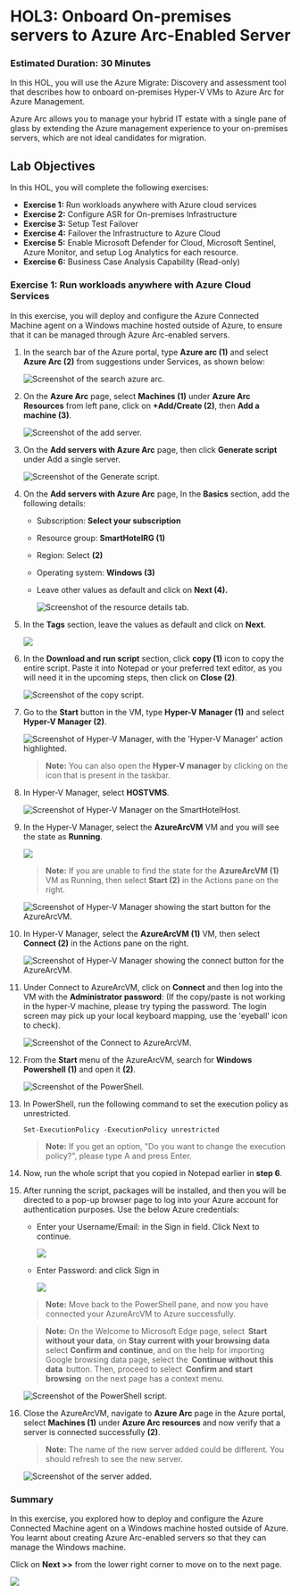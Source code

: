 
# HOL3: Onboard On-premises servers to Azure Arc-Enabled Server


### Estimated Duration: 30 Minutes

In this HOL, you will use the Azure Migrate: Discovery and assessment tool that describes how to onboard on-premises Hyper-V VMs to Azure Arc for Azure Management.

Azure Arc allows you to manage your hybrid IT estate with a single pane of glass by extending the Azure management experience to your on-premises servers, which are not ideal candidates for migration.

## Lab Objectives

In this HOL, you will complete the following exercises:

- **Exercise 1:** Run workloads anywhere with Azure cloud services
- **Exercise 2:** Configure ASR for On-premises Infrastructure
- **Exercise 3:** Setup Test Failover
- **Exercise 4:** Failover the Infrastructure to Azure Cloud
- **Exercise 5:** Enable Microsoft Defender for Cloud, Microsoft Sentinel, Azure Monitor, and setup Log Analytics for each resource.
- **Exercise 6:** Business Case Analysis Capability (Read-only)

### Exercise 1: Run workloads anywhere with Azure Cloud Services

In this exercise, you will deploy and configure the Azure Connected Machine agent on a Windows machine hosted outside of Azure, to ensure that it can be managed through Azure Arc-enabled servers.

1. In the search bar of the Azure portal, type **Azure arc (1)** and select **Azure Arc (2)** from suggestions under Services, as shown below:
   
    ![Screenshot of the search azure arc.](Images/15-7-25-l9-11.png "search azure arc")
  
1. On the **Azure Arc** page, select **Machines (1)** under **Azure Arc Resources** from left pane, click on **+Add/Create (2)**, then **Add a machine (3)**.
    
    ![Screenshot of the add server.](Images/AIM-image17 "add server")
    
1. On the **Add servers with Azure Arc** page, then click **Generate script** under Add a single server.

    ![Screenshot of the Generate script.](Images/AIM-image18.png "Generate script")
    
1. On the **Add servers with Azure Arc** page, In the **Basics** section, add the following details:
     
   - Subscription: **Select your subscription**
    
   - Resource group: **SmartHotelRG (1)**
  
   - Region: Select **<inject key="Region" enableCopy="false" /> (2)**
   
   - Operating system: **Windows (3)**
   
   - Leave other values as default and click on **Next (4).**

        ![Screenshot of the resource details tab.](Images/AIM-image19.png "resource details tab")

1. In the **Tags** section, leave the values as default and click on **Next**.

     ![](Images/15-7-25-l9-5.png)

1. In the **Download and run script** section, click **copy (1)** icon to copy the entire script. Paste it into Notepad or your preferred text editor, as you will need it in the upcoming steps, then click on **Close (2)**.

    ![Screenshot of the copy script.](Images/15-7-25-l9-6.png "copy script")
    
1. Go to the **Start** button in the VM, type **Hyper-V Manager (1)** and select **Hyper-V Manager (2)**.

    ![Screenshot of Hyper-V Manager, with the 'Hyper-V Manager' action highlighted.](Images/infra-l10-1.png "Hyper-V Manager")

   > **Note:** You can also open the **Hyper-V manager** by clicking on the icon that is present in the taskbar. 
    
1. In Hyper-V Manager, select **HOSTVMS<inject key="DeploymentID" enableCopy="false" />**. 
  
    ![Screenshot of Hyper-V Manager on the SmartHotelHost.](Images/15-7-25-l9-7.png "Hyper-V Manager")

 1. In the Hyper-V Manager, select the **AzureArcVM** VM and you will see the state as **Running**.

    ![](Images/15-7-25-l9-8.png)  

    >**Note:** If you are unable to find the state for the **AzureArcVM (1)** VM as Running, then select **Start (2)** in the Actions pane on the right.

    ![Screenshot of Hyper-V Manager showing the start button for the AzureArcVM.](Images/infra-l9-3.png "Start AzureArcVM")    
    
1. In Hyper-V Manager, select the **AzureArcVM (1)** VM, then select **Connect (2)** in the Actions pane on the right.

    ![Screenshot of Hyper-V Manager showing the connect button for the AzureArcVM.](Images/infra-l10-2-new.png "Connect to AzureArcVM")  
    
1. Under Connect to AzureArcVM, click on **Connect** and then log into the VM with the **Administrator password**: **<inject key="SmartHotel Admin Password" />** (If the copy/paste is not working in the hyper-V machine, please try typing the password. The login screen may pick up your local keyboard mapping, use the 'eyeball' icon to check).
 
    ![Screenshot of the Connect to AzureArcVM.](Images/infra-l10-4.png)
    
1. From the **Start** menu of the AzureArcVM, search for **Windows Powershell (1)** and open it **(2)**.

    ![Screenshot of the PowerShell.](Images/infra-l10-3.png)
      
1. In PowerShell, run the following command to set the execution policy as unrestricted.

    ```
    Set-ExecutionPolicy -ExecutionPolicy unrestricted
    ```
   >**Note:** If you get an option, "Do you want to change the execution policy?", please type A and press Enter. 

1. Now, run the whole script that you copied in Notepad earlier in **step 6**.

1. After running the script, packages will be installed, and then you will be directed to a pop-up browser page to log into your Azure account for authentication purposes. Use the below Azure credentials:

    - Enter your Username/Email: **<inject key="AzureAdUserEmail"></inject>**  in the Sign in field. Click Next to continue.

       ![](./Images/AIM-image1.png)
    
    - Enter Password: **<inject key="AzureAdUserPassword"></inject>** and click Sign in

       ![](./Images/AIM-image2.png)

   > **Note:** Move back to the PowerShell pane, and now you have connected your AzureArcVM to Azure successfully.
   
   >**Note:** On the Welcome to Microsoft Edge page, select  **Start without your data**, on **Stay current with your browsing data** select **Confirm and continue**, and on the help for importing Google browsing data page, select the  **Continue without this data**  button. Then, proceed to select  **Confirm and start browsing**  on the next page has a context menu.
    
    ![Screenshot of the PowerShell script.](Images/infra-l10-5.png)
     
 1. Close the AzureArcVM, navigate to **Azure Arc** page in the Azure portal, select **Machines (1)** under **Azure Arc resources** and now verify that a server is connected successfully **(2)**.

    >**Note:** The name of the new server added could be different. You should refresh to see the new server.
    
    ![Screenshot of the server added.](Images/AIM-image20.png)
    
### Summary

In this exercise, you explored how to deploy and configure the Azure Connected Machine agent on a Windows machine hosted outside of Azure. You learnt about creating Azure Arc-enabled servers so that they can manage the Windows machine.

Click on **Next >>** from the lower right corner to move on to the next page.
 
  ![](Images/infra-s7.png)
